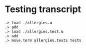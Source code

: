 # Testing transcript

```ucm
.> load ./allergies.u
.> add
.> load ./allergies.test.u
.> add
.> move.term allergies.tests tests
```
